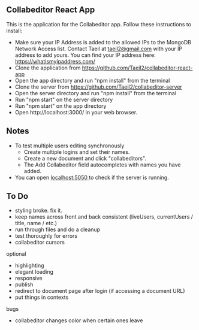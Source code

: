 ## Collabeditor React App

This is the application for the Collabeditor app. Follow these instructions to install:

- Make sure your IP Address is added to the allowed IPs to the MongoDB Network Access list. Contact Taeil at taeil2@gmail.com with your IP address to add yours. You can find your IP address here: https://whatismyipaddress.com/
- Clone the application from https://github.com/Taeil2/collabeditor-react-app
- Open the app directory and run "npm install" from the terminal
- Clone the server from https://github.com/Taeil2/collabeditor-server
- Open the server directory and run "npm install" from the terminal
- Run "npm start" on the server directory
- Run "npm start" on the app directory
- Open http://localhost:3000/ in your web browser.

## Notes

- To test multiple users editing synchronously
  - Create multiple logins and set their names.
  - Create a new document and click "collabeditors".
  - The Add Collabeditor field autocompletes with names you have added.
- You can open [localhost:5050 ](http://localhost:5050/) to check if the server is running.

## To Do

- styling broke. fix it.
- keep names across front and back consistent (liveUsers, currentUsers / title, name / etc.)
- run through files and do a cleanup
- test thoroughly for errors
- collabeditor cursors

optional

- highlighting
- elegant loading
- responsive
- publish
- redirect to document page after login (if accessing a document URL)
- put things in contexts

bugs

- collabeditor changes color when certain ones leave
